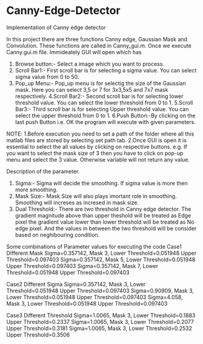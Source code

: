 # Canny-Edge-Detector
Implementation of Canny edge detector

In this project there are three functions Canny edge, Gaussian Mask and Convolution. These functions are called in Canny_gui.m.
Once we execute Canny.gui.m file. Immideately GUI will open which has 
1. Browse button:- Select a image which you want to process.
2. Scroll Bar1:- First scroll bar is for selecting a sigma value. You can select sigma value from 0 to 50.
3. Pop_up Menu:- Pop_up menu is for selectig the size of the Gaussian mask. Here you can select 3,5 or 7 for 3x3,5x5 and 7x7 mask respectively.
4.Scroll Bar2:- Second scroll bar is for selecting lower threshold value. You can select the lower threshold from 0 to 1.
5.Scroll Bar3:- Third scroll bar is for selecting Upper threshold value. You can select the upper threshold from 0 to 1.
6.Push Button:-By clicking on the last push Button i.e. OK the program will execute with given parameters.

NOTE:
1.Before execution you need to set a path of the folder where all this matlab files are stored by selecting set path tab.
2.Once GUI is open it is essential to select the all values by clicking on respective buttons. e.g. If you want to select the mask size of 3 then you have to click on pop-up menu and select the 3 value. Otherwise variable will not return any value.


Description of the parameter.
1. Sigma:- Sigma will decide the smoothing. If sigma value is more then more smoothing.
2. Mask Size:- Mask Size will also plays imortant role in smoothing. Smoothing will increses as incresed in mask size.
3. Dual Threshold:- There are two threshold in Canny edge detector. The gradient magnitude above than upper theshold will be treated as Edge pixel the gradient value lower than lower threshold will be treated as No edge pixel. And the values in between the two threshold will be consider based on neghibouring condition. 

Some combinations of Parameter values for executing the code
Case1 Different Mask
Sigma=0.357142, Mask 3, Lower Threshold=0.051948 Upper Threshold=0.097403
Sigma=0.357142, Mask 5, Lower Threshold=0.051948 Upper Threshold=0.097403
Sigma=0.357142, Mask 7, Lower Threshold=0.051948 Upper Threshold=0.097403 

Case2 Different Sigma
Sigma=0.357142, Mask 3, Lower Threshold=0.051948 Upper Threshold=0.097403
Sigma=0.90909, Mask 3, Lower Threshold=0.051948 Upper Threshold=0.097403
Sigma=4.058, Mask 3, Lower Threshold=0.051948 Upper Threshold=0.097403

Case3 Different Threshold
Sigma=1.0065, Mask 3, Lower Threshold=0.1883 Upper Threshold=0.2337
Sigma=1.0065, Mask 3, Lower Threshold=0.2077 Upper Threshold=0.3181
Sigma=1.0065, Mask 3, Lower Threshold=0.2532 Upper Threshold=0.3506
